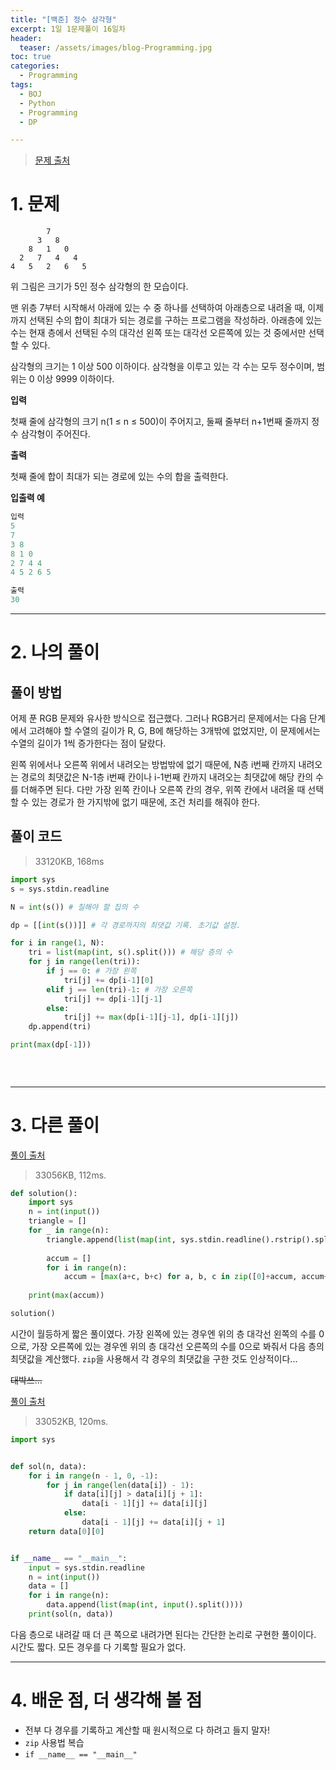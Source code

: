 ```yaml
---
title: "[백준] 정수 삼각형"
excerpt: 1일 1문제풀이 16일차
header:
  teaser: /assets/images/blog-Programming.jpg
toc: true
categories:
  - Programming
tags:
  - BOJ
  - Python
  - Programming
  - DP

---
```






> [문제 출처](https://www.acmicpc.net/problem/1932)



# 1. 문제

```
        7
      3   8
    8   1   0
  2   7   4   4
4   5   2   6   5
```

위 그림은 크기가 5인 정수 삼각형의 한 모습이다.

맨 위층 7부터 시작해서 아래에 있는 수 중 하나를 선택하여 아래층으로 내려올 때, 이제까지 선택된 수의 합이 최대가 되는 경로를 구하는 프로그램을 작성하라. 아래층에 있는 수는 현재 층에서 선택된 수의 대각선 왼쪽 또는 대각선 오른쪽에 있는 것 중에서만 선택할 수 있다.

삼각형의 크기는 1 이상 500 이하이다. 삼각형을 이루고 있는 각 수는 모두 정수이며, 범위는 0 이상 9999 이하이다.



**입력**

첫째 줄에 삼각형의 크기 n(1 ≤ n ≤ 500)이 주어지고, 둘째 줄부터 n+1번째 줄까지 정수 삼각형이 주어진다.



**출력**

첫째 줄에 합이 최대가 되는 경로에 있는 수의 합을 출력한다.



**입출력 예**

```python
입력
5
7
3 8
8 1 0
2 7 4 4
4 5 2 6 5

출력
30
```



---

# 2. 나의 풀이 



## 풀이 방법



 어제 푼 RGB 문제와 유사한 방식으로 접근했다. 그러나 RGB거리 문제에서는 다음 단계에서 고려해야 할 수열의 길이가 R, G, B에 해당하는 3개밖에 없었지만, 이 문제에서는 수열의 길이가 1씩 증가한다는 점이 달랐다.

 왼쪽 위에서나 오른쪽 위에서 내려오는 방법밖에 없기 때문에, N층 i번째 칸까지 내려오는 경로의 최댓값은 N-1층 i번째 칸이나 i-1번째 칸까지 내려오는 최댓값에 해당 칸의 수를 더해주면 된다. 다만 가장 왼쪽 칸이나 오른쪽 칸의 경우, 위쪽 칸에서 내려올 때 선택할 수 있는 경로가 한 가지밖에 없기 때문에, 조건 처리를 해줘야 한다.



## 풀이 코드

> 33120KB, 168ms

```python
import sys
s = sys.stdin.readline

N = int(s()) # 칠해야 할 집의 수

dp = [[int(s())]] # 각 경로까지의 최댓값 기록. 초기값 설정.

for i in range(1, N):
    tri = list(map(int, s().split())) # 해당 층의 수
    for j in range(len(tri)):
        if j == 0: # 가장 왼쪽
            tri[j] += dp[i-1][0]
        elif j == len(tri)-1: # 가장 오른쪽
            tri[j] += dp[i-1][j-1]
        else:
            tri[j] += max(dp[i-1][j-1], dp[i-1][j])
    dp.append(tri)

print(max(dp[-1]))
        
            
            
```





---



# 3. 다른 풀이



[풀이 출처](https://www.acmicpc.net/source/15481495)

> 33056KB, 112ms.

```python
def solution():
    import sys
    n = int(input())
    triangle = []
    for _ in range(n):
        triangle.append(list(map(int, sys.stdin.readline().rstrip().split())))
        
        accum = []
        for i in range(n):
            accum = [max(a+c, b+c) for a, b, c in zip([0]+accum, accum+[0], triangle[i])]
    
    print(max(accum))

solution()
```



 시간이 월등하게 짧은 풀이였다. 가장 왼쪽에 있는 경우엔 위의 층 대각선 왼쪽의 수를 0으로, 가장 오른쪽에 있는 경우엔 위의 층 대각선 오른쪽의 수를 0으로 봐줘서 다음 층의 최댓값을 계산했다. `zip`을 사용해서 각 경우의 최댓값을 구한 것도 인상적이다...

 ~~대박쓰...~~

 

[풀이 출처](https://www.acmicpc.net/source/14283763)

> 33052KB, 120ms.

```python
import sys


def sol(n, data):
    for i in range(n - 1, 0, -1):
        for j in range(len(data[i]) - 1):
            if data[i][j] > data[i][j + 1]:
                data[i - 1][j] += data[i][j]
            else:
                data[i - 1][j] += data[i][j + 1]
    return data[0][0]


if __name__ == "__main__":
    input = sys.stdin.readline
    n = int(input())
    data = []
    for i in range(n):
        data.append(list(map(int, input().split())))
    print(sol(n, data))
```



 다음 층으로 내려갈 때 더 큰 쪽으로 내려가면 된다는 간단한 논리로 구현한 풀이이다. 시간도 짧다. 모든 경우를 다 기록할 필요가 없다.



---

# 4. 배운 점, 더 생각해 볼 점



* 전부 다 경우를 기록하고 계산할 때 원시적으로 다 하려고 들지 말자!
* `zip` 사용법 복습
* `if __name__ == "__main__"`



